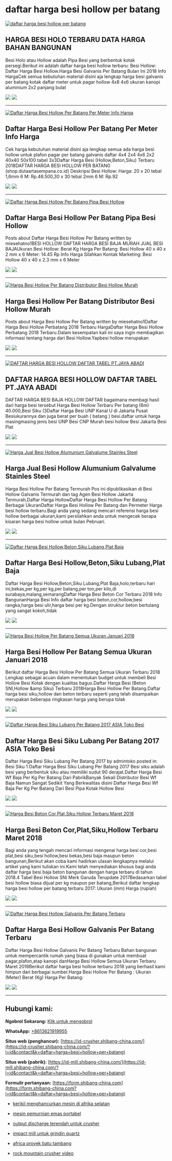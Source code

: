 # daftar harga besi hollow per batang

<a href="https://swt.shibang-china.com/?l=id&img&k=daftar+harga+besi+hollow+per+batang" target="_blank">![daftar harga besi hollow per batang](http://static.shibang-china.com/all-800x300/115.jpg)</a>

## HARGA BESI HOLO TERBARU DATA HARGA BAHAN BANGUNAN
Besi Holo atau Hollow adalah Pipa Besi yang berbentuk kotak persegi.Berikut ini adalah daftar harga besi hollow terbaru: Besi Hollow: Daftar Harga Besi Hollow.Harga Besi Galvanis Per Batang Bulan Ini 2018 Info HargaCek semua kebutuhan material disini aja lengkap harga besi galvanis per batang kotak daftar meter untuk pagar hollow 4x8 4x6 ukuran kanopi aluminium 2x2 panjang bulat


<a href="https://whatsapp.shibangsoft.com/WhatsApp.php" target="_blank" title="WhatsApp">![](http://static.shibang-china.com/icon/whatsapp.png)</a> <a href="https://swt.shibang-china.com/?l=id&icon&k=daftar+harga+besi+hollow+per+batang" target="_blank">![](http://static.shibang-china.com/icon/chat-id.png)</a>

---

<a href="https://swt.shibang-china.com/?l=id&img&k=daftar+harga+besi+hollow+per+batang" target="_blank">![Daftar Harga Besi Hollow Per Batang Per Meter Info Harga](http://static.shibang-china.com/all-800x300/492.jpg)</a>

## Daftar Harga Besi Hollow Per Batang Per Meter Info Harga
Cek harga kebutuhan material disini aja lengkap semua ada harga besi hollow untuk plafon pagar per batang galvanis daftar 4x4 2x4 4x6 2x2 40x40 50x100 tabel 3x3Daftar Harga Besi (Hollow,Beton,Siku) Terbaru 2018DAFTAR HARGA BESI HOLLOW PER BATANG (shop.dutaartasempana.co.id) Deskripsi Besi Hollow: Harga: 20 x 20 tebal 1,6mm 6 M: Rp.46.500,30 x 30 tebal 2mm 6 M: Rp.92


<a href="https://whatsapp.shibangsoft.com/WhatsApp.php" target="_blank" title="WhatsApp">![](http://static.shibang-china.com/icon/whatsapp.png)</a> <a href="https://swt.shibang-china.com/?l=id&icon&k=daftar+harga+besi+hollow+per+batang" target="_blank">![](http://static.shibang-china.com/icon/chat-id.png)</a>

---

<a href="https://swt.shibang-china.com/?l=id&img&k=daftar+harga+besi+hollow+per+batang" target="_blank">![Daftar Harga Besi Hollow Per Batang Pipa Besi Hollow](http://static.shibang-china.com/all-800x300/724.jpg)</a>

## Daftar Harga Besi Hollow Per Batang Pipa Besi Hollow
Posts about Daftar Harga Besi Hollow Per Batang written by miesehatno1BESI HOLLOW DAFTAR HARGA BESI BAJA MURAH JUAL BESI BAJAUkuran Besi Hollow: Berat Kg Harga Per Batang: Besi Hollow 40 x 40 x 2 mm x 6 Meter: 14.45 Rp Info Harga Silahkan Kontak Marketing: Besi Hollow 40 x 40 x 2.3 mm x 6 Meter


<a href="https://whatsapp.shibangsoft.com/WhatsApp.php" target="_blank" title="WhatsApp">![](http://static.shibang-china.com/icon/whatsapp.png)</a> <a href="https://swt.shibang-china.com/?l=id&icon&k=daftar+harga+besi+hollow+per+batang" target="_blank">![](http://static.shibang-china.com/icon/chat-id.png)</a>

---

<a href="https://swt.shibang-china.com/?l=id&img&k=daftar+harga+besi+hollow+per+batang" target="_blank">![Harga Besi Hollow Per Batang Distributor Besi Hollow Murah](http://static.shibang-china.com/all-800x300/694.jpg)</a>

## Harga Besi Hollow Per Batang Distributor Besi Hollow Murah
Posts about Harga Besi Hollow Per Batang written by miesehatno1Daftar Harga Besi Hollow Perbatang 2018 Terbaru HargaDaftar Harga Besi Hollow Perbatang 2018 Terbaru.Dalam kesempatan kali ini saya ingin membagikan informasi tentang harga dari Besi Hollow.Yapbesi hollow merupakan


<a href="https://whatsapp.shibangsoft.com/WhatsApp.php" target="_blank" title="WhatsApp">![](http://static.shibang-china.com/icon/whatsapp.png)</a> <a href="https://swt.shibang-china.com/?l=id&icon&k=daftar+harga+besi+hollow+per+batang" target="_blank">![](http://static.shibang-china.com/icon/chat-id.png)</a>

---

<a href="https://swt.shibang-china.com/?l=id&img&k=daftar+harga+besi+hollow+per+batang" target="_blank">![DAFTAR HARGA BESI HOLLOW DAFTAR TABEL PT.JAYA ABADI](http://static.shibang-china.com/all-800x300/949.jpg)</a>

## DAFTAR HARGA BESI HOLLOW DAFTAR TABEL PT.JAYA ABADI
DAFTAR HARGA BESI BAJA HOLLOW DAFTAR bagaimana membagi hasil dari harga besi tersebut Harga Besi Hollow Terbaru Per batang (6m) 40.000,Besi Siku (3Daftar Harga Besi UNP Kanal U di Jakarta Pusat Besiukurannya dan juga berat per buah ( batang ) besi.daftar untuk harga masingmasing jenis besi UNP Besi CNP Murah besi hollow Besi Jakarta Besi Plat


<a href="https://whatsapp.shibangsoft.com/WhatsApp.php" target="_blank" title="WhatsApp">![](http://static.shibang-china.com/icon/whatsapp.png)</a> <a href="https://swt.shibang-china.com/?l=id&icon&k=daftar+harga+besi+hollow+per+batang" target="_blank">![](http://static.shibang-china.com/icon/chat-id.png)</a>

---

<a href="https://swt.shibang-china.com/?l=id&img&k=daftar+harga+besi+hollow+per+batang" target="_blank">![Harga Jual Besi Hollow Alumunium Galvalume Stainles Steel](http://static.shibang-china.com/all-800x300/395.jpg)</a>

## Harga Jual Besi Hollow Alumunium Galvalume Stainles Steel
Harga Besi Hollow Per Batang Termurah Pos ini dipublikasikan di Besi Hollow Galvanis Termurah dan tag Agen Besi Hollow Jakarta Termurah,Daftar Harga HollowDaftar Harga Besi Hollow Per Batang Berbagai UkuranDaftar Harga Besi Hollow Per Batang dan Permeter Harga besi hollow terbaru.Bagi anda yang sedang mencari referensi harga besi hollow berbagai ukuran,kami persilahkan anda untuk mengecek berapa kisaran harga besi hollow untuk bulan Pebruari.


<a href="https://whatsapp.shibangsoft.com/WhatsApp.php" target="_blank" title="WhatsApp">![](http://static.shibang-china.com/icon/whatsapp.png)</a> <a href="https://swt.shibang-china.com/?l=id&icon&k=daftar+harga+besi+hollow+per+batang" target="_blank">![](http://static.shibang-china.com/icon/chat-id.png)</a>

---

<a href="https://swt.shibang-china.com/?l=id&img&k=daftar+harga+besi+hollow+per+batang" target="_blank">![Daftar Harga Besi Hollow,Beton,Siku Lubang,Plat Baja](http://static.shibang-china.com/all-800x300/571.jpg)</a>

## Daftar Harga Besi Hollow,Beton,Siku Lubang,Plat Baja
Daftar Harga Besi Hollow,Beton,Siku Lubang,Plat Baja,holo,terbaru hari ini,bekas,per kg,per kg,per batang,per ton,per kilo,di surabaya,malang,semarangDaftar Harga Besi Beton Cor Terbaru 2018 Info BangunanHarga Besi Info daftar harga besi beton,cor,hollow,besi rangka,harga besi ulir,harga besi per kg.Dengan struktur beton bertulang yang sangat kokoh,tidak


<a href="https://whatsapp.shibangsoft.com/WhatsApp.php" target="_blank" title="WhatsApp">![](http://static.shibang-china.com/icon/whatsapp.png)</a> <a href="https://swt.shibang-china.com/?l=id&icon&k=daftar+harga+besi+hollow+per+batang" target="_blank">![](http://static.shibang-china.com/icon/chat-id.png)</a>

---

<a href="https://swt.shibang-china.com/?l=id&img&k=daftar+harga+besi+hollow+per+batang" target="_blank">![Harga Besi Hollow Per Batang Semua Ukuran Januari 2018](http://static.shibang-china.com/all-800x300/1004.jpg)</a>

## Harga Besi Hollow Per Batang Semua Ukuran Januari 2018
Berikut daftar Harga Besi Hollow Per Batang Semua Ukuran Terbaru 2018 Lengkap sebagai acuan dalam menentukan budget untuk membeli Besi Hollow Besi Kotak dengan kualitas bagus.Daftar Harga Besi (Beton SNI,Hollow &amp Siku) Terbaru 2018Harga Besi Hollow Per Batang.Daftar harga besi siku,hollow dan beton terbaru seperti yang telah disampaikan merupakan beberapa ringkasan harga yang berupa tolak


<a href="https://whatsapp.shibangsoft.com/WhatsApp.php" target="_blank" title="WhatsApp">![](http://static.shibang-china.com/icon/whatsapp.png)</a> <a href="https://swt.shibang-china.com/?l=id&icon&k=daftar+harga+besi+hollow+per+batang" target="_blank">![](http://static.shibang-china.com/icon/chat-id.png)</a>

---

<a href="https://swt.shibang-china.com/?l=id&img&k=daftar+harga+besi+hollow+per+batang" target="_blank">![Daftar Harga Besi Siku Lubang Per Batang 2017 ASIA Toko Besi](http://static.shibang-china.com/all-800x300/371.jpg)</a>

## Daftar Harga Besi Siku Lubang Per Batang 2017 ASIA Toko Besi
Daftar Harga Besi Siku Lubang Per Batang 2017 by admintoko posted in: Besi Siku 1 Daftar Harga Besi Siku Lubang Per Batang 2017 Besi siku adalah besi yang berbentuk siku atau memiliki sudut 90 derajat.Daftar Harga Besi Wf Baja Per Kg Per Batang Dari PabrikBanyak Sekali Distributor Besi Wf Baja Namun Sangat Sedikit Yang Berkwalitas disini Daftar Harga Besi Wf Baja Per Kg Per Batang Dari Besi Pipa Kotak Hollow Besi


<a href="https://whatsapp.shibangsoft.com/WhatsApp.php" target="_blank" title="WhatsApp">![](http://static.shibang-china.com/icon/whatsapp.png)</a> <a href="https://swt.shibang-china.com/?l=id&icon&k=daftar+harga+besi+hollow+per+batang" target="_blank">![](http://static.shibang-china.com/icon/chat-id.png)</a>

---

<a href="https://swt.shibang-china.com/?l=id&img&k=daftar+harga+besi+hollow+per+batang" target="_blank">![Harga Besi Beton Cor,Plat,Siku,Hollow Terbaru Maret 2018](http://static.shibang-china.com/all-800x300/180.jpg)</a>

## Harga Besi Beton Cor,Plat,Siku,Hollow Terbaru Maret 2018
Bagi anda yang tengah mencari informasi mengenai harga besi cor,besi plat,besi siku,besi hollow,besi bekas,besi baja maupun beton bangunan,Berikut akan coba kami hadirkan ulasan lengkapnya melalui artikel yang kami tuliskan ini.Kami telah menyediakan khusus bagi anda daftar harga besi baja beton bangunan dengan harga terbaru di tahun 2018.4 Tabel Besi Hollow SNI Merk Garuda Terupdate 2017Bedasarkan tabel besi hollow biasa dijual per kg maupun per batang,Berikut daftar lengkap harga besi hollow per batang terbaru 2017: Ukuran (mm) Harga (rupiah)


<a href="https://whatsapp.shibangsoft.com/WhatsApp.php" target="_blank" title="WhatsApp">![](http://static.shibang-china.com/icon/whatsapp.png)</a> <a href="https://swt.shibang-china.com/?l=id&icon&k=daftar+harga+besi+hollow+per+batang" target="_blank">![](http://static.shibang-china.com/icon/chat-id.png)</a>

---

<a href="https://swt.shibang-china.com/?l=id&img&k=daftar+harga+besi+hollow+per+batang" target="_blank">![Daftar Harga Besi Hollow Galvanis Per Batang Terbaru](http://static.shibang-china.com/all-800x300/1126.jpg)</a>

## Daftar Harga Besi Hollow Galvanis Per Batang Terbaru
Daftar Harga Besi Hollow Galvanis Per Batang Terbaru Bahan bangunan untuk mempercantik rumah yang biasa di gunakan untuk membuat pagar,plafon,atap kanopi danHarga Besi Hollow Semua Ukuran Terbaru Maret 2018Berikut daftar harga besi hollow terbaru 2018 yang berhasil kami himpun dari berbagai sumber.Harga Besi Hollow Per Batang : Ukuran (Meter) Berat (Kg) Harga Per Batang:


<a href="https://whatsapp.shibangsoft.com/WhatsApp.php" target="_blank" title="WhatsApp">![](http://static.shibang-china.com/icon/whatsapp.png)</a> <a href="https://swt.shibang-china.com/?l=id&icon&k=daftar+harga+besi+hollow+per+batang" target="_blank">![](http://static.shibang-china.com/icon/chat-id.png)</a>

---
## Hubungi kami:

**Ngobrol Sekarang:** [Klik untuk mengobrol](https://swt.shibang-china.com?l=id&contact&k=daftar+harga+besi+hollow+per+batang)

**WhatsApp:**  [+8613621919955](https://whatsapp.shibangsoft.com/WhatsApp.php)

**Situs web (penghancur):** [https://id-crusher.shibang-china.com/](https://id-crusher.shibang-china.com/?l=id&contact&k=daftar+harga+besi+hollow+per+batang)

**Situs web (pabrik):** [https://id-mill.shibang-china.com/](https://id-mill.shibang-china.com/?l=id&contact&k=daftar+harga+besi+hollow+per+batang)

**Formulir pertanyaan:** [https://form.shibang-china.com](https://form.shibang-china.com?l=id&contact&k=daftar+harga+besi+hollow+per+batang)

* [kerikil menghancurkan mesin di afrika selatan](../27/kerikil%20menghancurkan%20mesin%20di%20afrika%20selatan.md)

* [mesin pemurnian emas portabel](../20/mesin%20pemurnian%20emas%20portabel.md)

* [output discharge terendah untuk crusher](../17/output%20discharge%20terendah%20untuk%20crusher.md)

* [impact mill untuk grindin quartz](../18/impact%20mill%20untuk%20grindin%20quartz.md)

* [africa proyek batu tambang](../30/africa%20proyek%20batu%20tambang.md)

* [rock mountain crusher video](../17/rock%20mountain%20crusher%20video.md)